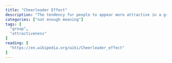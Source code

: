 ```yaml
---
title: "Cheerleader Effect"
description: "The tendency for people to appear more attractive in a group than in isolation."
categories: ["not enough meaning"]
tags: [
  "group",
  "attractiveness"
]
reading: [
  "https://en.wikipedia.org/wiki/Cheerleader_effect"
]
---
```


